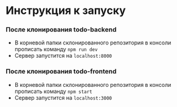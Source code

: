 # Инструкция к запуску

### После клонирования todo-backend

*  В корневой папки склонированного репозитория в консоли прописать команду ``npm run dev``
*  Сервер запустится на ``localhost:8000``

### После клонирования todo-frontend

*  В корневой папки склонированного репозитория в консоли прописать команду ``npm start``
*  Сервер запустится на ``localhost:3000``